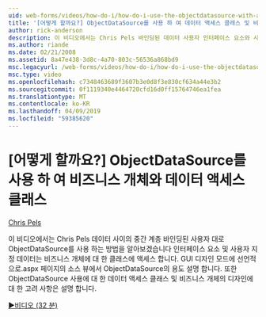 ```yaml
---
uid: web-forms/videos/how-do-i/how-do-i-use-the-objectdatasource-with-a-data-access-class-and-business-object
title: '[어떻게 할까요?] ObjectDataSource를 사용 하 여 데이터 액세스 클래스 및 비즈니스 개체를 사용 하 여 | Microsoft Docs'
author: rick-anderson
description: 이 비디오에서는 Chris Pels 바인딩된 데이터 사용자 인터페이스 요소와 사용자 지정 데이터 acc. 사이의 중간 계층으로 ObjectDataSource를 사용 하는 방법을 알아보겠습니다...
ms.author: riande
ms.date: 02/21/2008
ms.assetid: 8a47e438-3d8c-4a70-803c-56536a868bd9
msc.legacyurl: /web-forms/videos/how-do-i/how-do-i-use-the-objectdatasource-with-a-data-access-class-and-business-object
msc.type: video
ms.openlocfilehash: c7348463689f3607b3e0d8f3e830cf634a44e3b2
ms.sourcegitcommit: 0f1119340e4464720cfd16d0ff15764746ea1fea
ms.translationtype: MT
ms.contentlocale: ko-KR
ms.lasthandoff: 04/09/2019
ms.locfileid: "59385620"
---
```

# <a name="how-do-i-use-the-objectdatasource-with-a-data-access-class-and-business-object"></a>[어떻게 할까요?] ObjectDataSource를 사용 하 여 비즈니스 개체와 데이터 액세스 클래스

[Chris Pels](https://twitter.com/chrispels)

이 비디오에서는 Chris Pels 데이터 사이의 중간 계층 바인딩된 사용자 대로 ObjectDataSource를 사용 하는 방법을 알아보겠습니다 인터페이스 요소 및 사용자 지정 데이터는 비즈니스 개체에 대 한 클래스에 액세스 합니다. GUI 디자인 모드에 선언적으로.aspx 페이지의 소스 뷰에서 ObjectDataSource의 용도 설명 합니다. 또한 ObjectDataSource 사용에 대 한 데이터 액세스 클래스 및 비즈니스 개체의 디자인에 대 한 고려 사항은 설명 합니다.

[&#9654;비디오 (32 분)](https://channel9.msdn.com/Blogs/ASP-NET-Site-Videos/how-do-i-use-the-objectdatasource-with-a-data-access-class-and-business-object)
